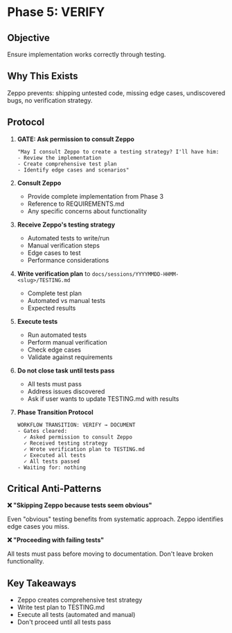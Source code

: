 # Phase 5: VERIFY

## Objective

Ensure implementation works correctly through testing.

## Why This Exists

Zeppo prevents: shipping untested code, missing edge cases, undiscovered bugs, no verification strategy.

## Protocol

1. **GATE: Ask permission to consult Zeppo**
   ```
   "May I consult Zeppo to create a testing strategy? I'll have him:
   - Review the implementation
   - Create comprehensive test plan
   - Identify edge cases and scenarios"
   ```

2. **Consult Zeppo**
   - Provide complete implementation from Phase 3
   - Reference to REQUIREMENTS.md
   - Any specific concerns about functionality

3. **Receive Zeppo's testing strategy**
   - Automated tests to write/run
   - Manual verification steps
   - Edge cases to test
   - Performance considerations

4. **Write verification plan** to `docs/sessions/YYYYMMDD-HHMM-<slug>/TESTING.md`
   - Complete test plan
   - Automated vs manual tests
   - Expected results

5. **Execute tests**
   - Run automated tests
   - Perform manual verification
   - Check edge cases
   - Validate against requirements

6. **Do not close task until tests pass**
   - All tests must pass
   - Address issues discovered
   - Ask if user wants to update TESTING.md with results

7. **Phase Transition Protocol**
   ```
   WORKFLOW TRANSITION: VERIFY → DOCUMENT
   - Gates cleared:
     ✓ Asked permission to consult Zeppo
     ✓ Received testing strategy
     ✓ Wrote verification plan to TESTING.md
     ✓ Executed all tests
     ✓ All tests passed
   - Waiting for: nothing
   ```

## Critical Anti-Patterns

**❌ "Skipping Zeppo because tests seem obvious"**

Even "obvious" testing benefits from systematic approach. Zeppo identifies edge cases you miss.

**❌ "Proceeding with failing tests"**

All tests must pass before moving to documentation. Don't leave broken functionality.

## Key Takeaways

- Zeppo creates comprehensive test strategy
- Write test plan to TESTING.md
- Execute all tests (automated and manual)
- Don't proceed until all tests pass
